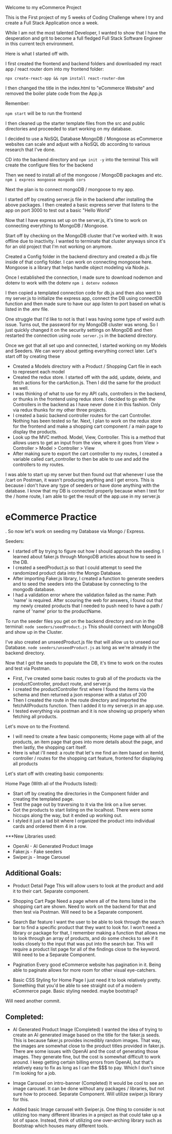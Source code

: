 Welcome to my eCommerce Project

This is the First project of my 5 weeks of Coding Challenge where I try and create a Full Stack Application once a week. 

While I am not the most talented Developer, I wanted to show that I have the desperation and grit to become a full fledged
Full Stack Software Engineer in this current tech environment. 


Here is what I started off with.

I first created the frontend and backend folders and downloaded my react app / react router dom into my frontend folder:

```npx create-react-app && npm install react-router-dom```

I then changed the title in the index.html to "eCommerce Website" and removed the boiler plate code from the App.js

Remember:

```npm start```
will be to run the frontend

I then cleaned up the starter template files from the src and public directories and proceeded to start working on my database.

I decided to use a NoSQL Database MongoDB / Mongoose as eCommerce websites can scale and adjust with a NoSQL db according to 
various research that I've done. 

CD into the backend directory and ```npm init -y``` into the terminal
This will create the configure files for the backend

Then we need to install all of the mongoose / MongoDB packages and etc.
```npm i express mongoose mongodb cors```

Next the plan is to connect mongoDB / mongoose to my app.

I started off by creating server.js file in the backend after installing the above packages. I then created a basic express server
that listens to the app on port 3000 to test out a basic "Hello World"

Now that I have express set up on the server.js, it's time to work on connecting everything to MongoDB / Mongoose.

Start off by checking on the MongoDB cluster that I've worked with. It was offline due to inactivity. I wanted to terminate that cluster anyways
since it's for an old project that I'm not working on anymore. 

Created a Config folder in the backend directory and created a db.js file inside of that config folder. I can work on connecting mongoose here. 
Mongoose is a library that helps handle object modeling via Node.js.

Once I established the connection, I made sure to download nodemon and dotenv to work with the dotenv
```npm i dotenv nodemon```

I then copied a templated connection code for db.js and then also went to my server.js to initialize the express app, connect the DB using connectDB function
and then made sure to have our app listen to port based on what is listed in the .env file.

One struggle that I'd like to not is that I was having some type of weird auth issue. Turns out, the password for my MongoDB cluster was wrong. So I just quickly changed it
on the security settings on MongoDB and then restarted the connection using
```node server.js``` 
in the backend directory.

Once we got that all set upo and connected, I started working on my Models and Seeders. We can worry about getting everything correct later. Let's start off by creating these
- Created a Models directory with a Product / Shopping Cart file in each to represent each model
- Created the redux store. I started off with the add, update, delete, and fetch actions for the cartAction.js. Then I did the same for the product as well.
- I was thinking of what to use for my API calls, controllers in the backend, or thunks in the frontend using redux store. I decided to go with the Controllers in the backend as I have never done it in this fashion. Only via redux thunks for my other three projects.
- I created a basic backend controller routes for the cart Controller. Nothing has been tested so far. Next, I plan to work on the redux store for the frontend and make a shopping cart component / a main page to display the products.
- Look up the MVC method. Model, View, Controller. This is a method that allows users to get an input from the view, where it goes from View > Controller > Model > Controller > View
- After making sure to export the cart controller to my routes, I created a variable called cart_controller to then be able to use and add the controllers to
my routes. 

I was able to start up my server but then found out that whenever I use the /cart on Postman, it wasn't producing anything and I get errors. 
This is because i don't have any type of seeders or have done anything with the database. I know that my DB is connected properly because when I test for the / 
home route, I am able to get the result of the app.use in my server.js 

<h1> eCommerce Practice </h1>. So now let's work on seeding my Database via Mongo / Express.

Seeders:
- I started off by trying to figure out how I should approach the seeding. I learned about faker.js through MongoDB articles about how to seed in the DB. 
- I created a seedProduct.js so that I could attempt to seed the randomized product data into the Mongo Database. 
- After importing Faker.js library, I created a function to generate seeders and to seed the seeders into the Database by connecting to the mongodb database.
- I had a validation error where the validation failed as the name: Path 'name' is required. After scouring the web for answers, i found out that my newly created products
that I needed to push need to have a path / name of 'name' prior to the productName. 

To run the seeder files you get on the backend directory and run in the terminal: 
```node seeders/seedProduct.js```
This should connect with MongoDB and show up in the Cluster. 

I've also created an unseedProduct.js file that will allow us to unseed our Database. 
```node seeders/unseedProduct.js```
as long as we're already in the backend directory. 

Now that I got the seeds to populate the DB, it's time to work on the routes and test via Postman. 
- First, I've created some basic routes to grab all of the products via the productController, product route, and server.js
- I created the productController first where I found the items via the schema and then returned a json response with a status of 200
- Then I created the route in the route directory and imported the fetchAllProducts function. Then I added it to my server.js in an app.use.
- I tested everything via postman and it is now showing up properly when fetching all products. 

Let's move on to the Frontend.
- I will need to create a few basic components; Home page with all of the products, an item page that goes into more details about the page, and then
lastly, the shopping cart itself. 
- Here is what i'll need: a route that let's me find an item based on itemId, controller / routes for the shopping cart feature, frontend for displaying all products

Let's start off with creating basic components:

Home Page (With all of the Products listed):
- Start off by creating the directories in the Component folder and creating the templated page. 
- Test the page out by traversing to it via the link on a live server. 
- Got the products to start listing on the localhost. There were some hiccups along the way, but it ended up working out. 
- I styled it just a tad bit where I organized the product into individual cards and ordered them 4 in a row. 

***New Libraries used:
- OpenAI - AI Generated Product Image
- Faker.js - Fake seeders 
- Swiper.js - Image Carousel


<h2>Additional Goals:</h2>

- Product Detail Page 
This will allow users to look at the product and add it to their cart. Separate component.

- Shopping Cart Page
Need a page where all of the items listed in the shopping cart are shown. Need to work on the backend for that and then test via Postman. Will need to be a Separate component.

- Search Bar feature
I want the user to be able to look through the search bar to find a specific product that they want to look for. I won't need a library or package for that, I remember making a function that allows me to look through an array of products, and do some checks to see if it looks closely to the input that was put into the search bar. This will require a product list page for all of the findings close to the keyword. 
Will need to be a Separate Component. 

- Pagination
Every good eCommerce website has pagination in it. Being able to paginate allows for more room for other visual eye-catchers. 

- Basic CSS Styling for Home Page
I just need it to look relatively pretty. Something that you'd be able to see straight out of a modern eCommerce page. Basic styling needed. maybe bootstrap?

Will need another commit.


<h2> Completed: </h2>

- AI Generated Product Image (Completed)
I wanted the idea of trying to create an AI generated image based on the title for the faker.js seeds. This is because faker.js provides incredibly
random images. That way, the images are somewhat close to the product titles provided in faker.js. There are some issues with OpenAI 
and the cost of generating those images. They generate fine, but the cost is somewhat difficult to work around. I keep getting certain billing errors
from OpenAI, but that's relatively easy to fix as long as I can the $$$ to pay. Which I don't since I'm looking for a job. 

- Image Carousel on intro-banner (Completed)
It would be cool to see an image carousel. It can be done without any packages / libraries, but not sure how to proceed. 
Separate Component. Will utilize swiper.js library for this. 
- Added basic Image carousel with Swiper.js. One thing to consider is not utilizing too many different libraries in a project as that could take up
a lot of space. Instead, think of utilizing one over-arching library such as Bootstrap which houses many different tools. 


